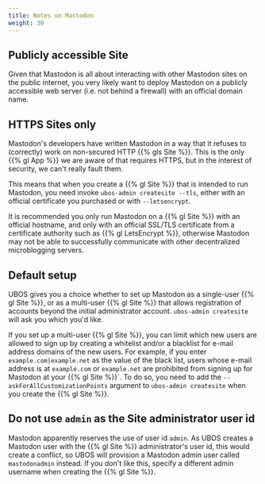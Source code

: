 ```yaml
---
title: Notes on Mastodon
weight: 30
---
```


## Publicly accessible Site

Given that Mastodon is all about interacting with other Mastodon sites on the public internet,
you very likely want to deploy Mastodon on a publicly accessible web server (i.e. not
behind a firewall) with an official domain name.

## HTTPS Sites only

Mastodon's developers have written Mastodon in a way that it refuses to (correctly)
work on non-secured HTTP {{% gls Site %}}. This is the only {{% gl App %}} we are aware
of that requires HTTPS, but in the interest of security, we can't really fault them.

This means that when you create a {{% gl Site %}} that is intended to run Mastodon, you
need invoke ``ubos-admin createsite --tls``, either with an official certificate you
purchased or with ``--letsencrypt``.

It is recommended you only run Mastodon on a {{% gl Site %}} with an official hostname, and
only with an official SSL/TLS certificate from a certificate authority such as
{{% gl LetsEncrypt %}}, otherwise Mastodon may not be able to successfully communicate with
other decentralized microblogging servers.

## Default setup

UBOS gives you a choice whether to set up Mastodon as a single-user {{% gl Site %}}, or as
a multi-user {{% gl Site %}} that allows registration of accounts beyond the initial
administrator account. ``ubos-admin createsite`` will ask you which you'd like.

If you set up a multi-user {{% gl Site %}}, you can limit which new users are allowed to sign
up by creating a whitelist and/or a blacklist for e-mail address domains of the new users. For
example, if you enter ``example.com|example.net`` as the value of the black list, users
whose e-mail address is at ``example.com`` or ``example.net`` are prohibited from signing
up for Mastodon at your {{% gl Site %}}`. To do so, you need to add the
``--askForAllCustomizationPoints`` argument to ``ubos-admin createsite`` when you create the
{{% gl Site %}}.

## Do not use ``admin`` as the Site administrator user id

Mastodon apparently reserves the use of user id ``admin``. As UBOS creates a Mastodon
user with the {{% gl Site %}} administrator's user id, this would create a conflict, so
UBOS will provision a Mastodon admin user called ``mastodonadmin`` instead. If you
don't like this, specify a different admin username when creating the {{% gl Site %}}.

